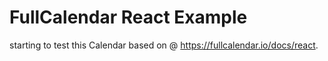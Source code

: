 # FullCalendar React Example

starting to test this Calendar based on @ https://fullcalendar.io/docs/react.
